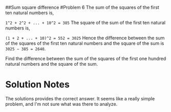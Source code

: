 ##Sum square difference
#Problem 6
The sum of the squares of the first ten natural numbers is,

`1^2 + 2^2 + ... + 10^2 = 385`
The square of the sum of the first ten natural numbers is,

`(1 + 2 + ... + 10)^2 = 552 = 3025`
Hence the difference between the sum of the squares of the first ten natural numbers and the square of the sum is `3025 − 385 = 2640`.

Find the difference between the sum of the squares of the first one hundred natural numbers and the square of the sum.

# Solution Notes
The solutions provides the correct answer. It seems like a really simple problem, and I'm not sure
what was there to analyze. 
